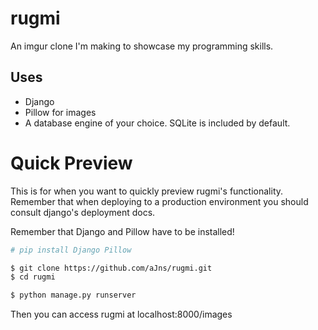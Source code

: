 # rugmi
An imgur clone I'm making to showcase my programming skills.

## Uses
* Django
* Pillow for images
* A database engine of your choice. SQLite is included by default.

# Quick Preview

This is for when you want to quickly preview rugmi's functionality. Remember
that when deploying to a production environment you should consult django's
deployment docs.

Remember that Django and Pillow have to be installed!
```bash
# pip install Django Pillow 
```

```bash
$ git clone https://github.com/aJns/rugmi.git
$ cd rugmi

$ python manage.py runserver
```

Then you can access rugmi at localhost:8000/images
